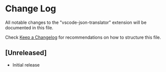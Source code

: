 # Change Log

All notable changes to the "vscode-json-translator" extension will be documented in this file.

Check [Keep a Changelog](http://keepachangelog.com/) for recommendations on how to structure this file.

## [Unreleased]

- Initial release